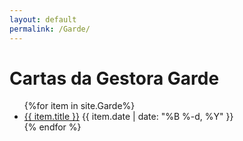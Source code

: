 ```yaml
---
layout: default
permalink: /Garde/
---
```


<h1>Cartas da Gestora Garde</h1>
<ul>
{%for item in site.Garde%}
  <li>
<a href="{{ site.baseurl }}{{ item.url }}">{{ item.title }}</a>
<span>{{ item.date | date: "%B %-d, %Y" }}</span>
  </li>
    {% endfor %}
</ul>
